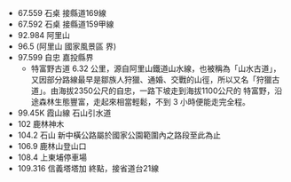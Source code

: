 
* 67.559 石桌 接縣道169線
* 67.592 石桌 接縣道159甲線
* 92.984 阿里山
* 96.5 (阿里山 國家風景區 界)
* 97.599 自忠 嘉投縣界
	* 特富野古道 6.32 公里，源自阿里山鐵道山水線，也被稱為「山水古道」，又因部分路線最早是鄒族人狩獵、通婚、交戰的山徑，所以又名「狩獵古道」。由海拔2350公尺的自忠，一路下坡走到海拔1100公尺的 特富野，沿途森林生態豐富，走起來相當輕鬆，不到 3 小時便能走完全程。
* 99.45K 霞山線 石山引水道
* 102 鹿林神木
* 104.2 石山 新中橫公路屬於國家公園範圍內之路段至此為止
* 106.9 鹿林山登山口
* 108.4 上東埔停車場
* 109.316 信義塔塔加 終點，接省道台21線
